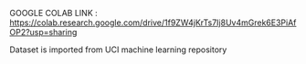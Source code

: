 GOOGLE COLAB LINK : https://colab.research.google.com/drive/1f9ZW4jKrTs7Ij8Uv4mGrek6E3PiAfOP2?usp=sharing

Dataset is imported from UCI machine learning repository
